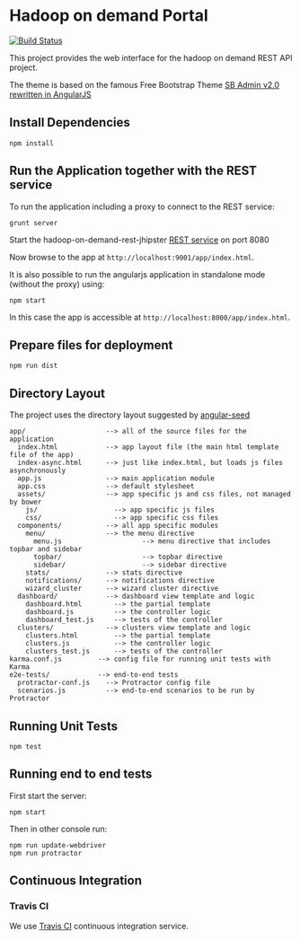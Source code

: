 # Hadoop on demand Portal

[![Build Status](https://travis-ci.org/javicacheiro/hadoop-on-demand-web.svg?branch=master)](https://travis-ci.org/javicacheiro/hadoop-on-demand-web)

This project provides the web interface for the hadoop on demand REST API project.

The theme is based on the famous Free Bootstrap Theme [SB Admin v2.0 rewritten in AngularJS](https://github.com/start-angular/sb-admin-angular)

## Install Dependencies

```
npm install
```

## Run the Application together with the REST service

To run the application including a proxy to connect to the REST service:
```
grunt server
```

Start the hadoop-on-demand-rest-jhipster [REST service](https://github.com/javicacheiro/hadoop-on-demand-rest-jhipster) on port 8080

Now browse to the app at `http://localhost:9001/app/index.html`.

It is also possible to run the angularjs application in standalone mode (without the proxy) using:
```
npm start
```

In this case the app is accessible at `http://localhost:8000/app/index.html`.

## Prepare files for deployment
```
npm run dist
```

## Directory Layout

The project uses the directory layout suggested by [angular-seed](https://github.com/angular/angular-seed)

```
app/                    --> all of the source files for the application
  index.html            --> app layout file (the main html template file of the app)
  index-async.html      --> just like index.html, but loads js files asynchronously
  app.js                --> main application module
  app.css               --> default stylesheet
  assets/               --> app specific js and css files, not managed by bower
    js/                   --> app specific js files
    css/                  --> app specific css files
  components/           --> all app specific modules
    menu/               --> the menu directive
      menu.js                    --> menu directive that includes topbar and sidebar
      topbar/                    --> topbar directive
      sidebar/                   --> sidebar directive
    stats/              --> stats directive
    notifications/      --> notifications directive
    wizard_cluster      --> wizard cluster directive
  dashboard/            --> dashboard view template and logic
    dashboard.html        --> the partial template
    dashboard.js          --> the controller logic
    dashboard_test.js     --> tests of the controller
  clusters/             --> clusters view template and logic
    clusters.html         --> the partial template
    clusters.js           --> the controller logic
    clusters_test.js      --> tests of the controller
karma.conf.js         --> config file for running unit tests with Karma
e2e-tests/            --> end-to-end tests
  protractor-conf.js    --> Protractor config file
  scenarios.js          --> end-to-end scenarios to be run by Protractor
```

## Running Unit Tests

```
npm test
```

## Running end to end tests

First start the server:
```
npm start
```

Then in other console run:
```
npm run update-webdriver
npm run protractor
```

## Continuous Integration

### Travis CI

We use [Travis CI](http://travis-ci.org) continuous integration service.

